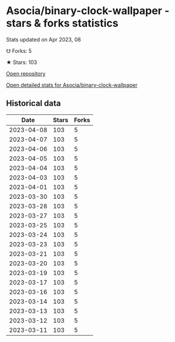 # Asocia/binary-clock-wallpaper - stars & forks statistics

Stats updated on Apr 2023, 08

☋ Forks: 5

★ Stars: 103

[Open repository](https://github.com/Asocia/binary-clock-wallpaper)

[Open detailed stats for Asocia/binary-clock-wallpaper](https://reviewgithub.com/rep/Asocia/binary-clock-wallpaper)

## Historical data
| Date | Stars | Forks |
|------|-------|-------|
| 2023-04-08 | 103 | 5 | 
| 2023-04-07 | 103 | 5 | 
| 2023-04-06 | 103 | 5 | 
| 2023-04-05 | 103 | 5 | 
| 2023-04-04 | 103 | 5 | 
| 2023-04-03 | 103 | 5 | 
| 2023-04-01 | 103 | 5 | 
| 2023-03-30 | 103 | 5 | 
| 2023-03-28 | 103 | 5 | 
| 2023-03-27 | 103 | 5 | 
| 2023-03-25 | 103 | 5 | 
| 2023-03-24 | 103 | 5 | 
| 2023-03-23 | 103 | 5 | 
| 2023-03-21 | 103 | 5 | 
| 2023-03-20 | 103 | 5 | 
| 2023-03-19 | 103 | 5 | 
| 2023-03-17 | 103 | 5 | 
| 2023-03-16 | 103 | 5 | 
| 2023-03-14 | 103 | 5 | 
| 2023-03-13 | 103 | 5 | 
| 2023-03-12 | 103 | 5 | 
| 2023-03-11 | 103 | 5 | 

